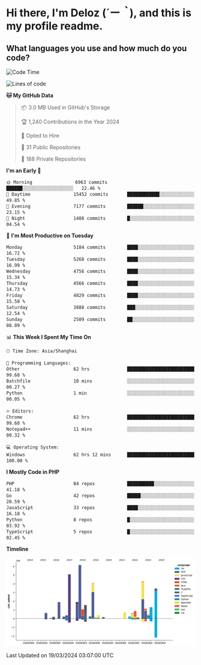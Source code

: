 # **Hi there, I'm Deloz (*´ー｀*), and this is my profile readme.**

## **What languages you use and how much do you code?**

<!--START_SECTION:waka-->
![Code Time](http://img.shields.io/badge/Code%20Time-3%2C505%20hrs%2043%20mins-blue)

![Lines of code](https://img.shields.io/badge/From%20Hello%20World%20I%27ve%20Written-37.7%20million%20lines%20of%20code-blue)

**🐱 My GitHub Data** 

> 📦 3.0 MB Used in GitHub's Storage 
 > 
> 🏆 1,240 Contributions in the Year 2024
 > 
> 💼 Opted to Hire
 > 
> 📜 31 Public Repositories 
 > 
> 🔑 188 Private Repositories 
 > 
**I'm an Early 🐤** 

```text
🌞 Morning                6963 commits        ██████░░░░░░░░░░░░░░░░░░░   22.46 % 
🌆 Daytime                15452 commits       ████████████░░░░░░░░░░░░░   49.85 % 
🌃 Evening                7177 commits        ██████░░░░░░░░░░░░░░░░░░░   23.15 % 
🌙 Night                  1408 commits        █░░░░░░░░░░░░░░░░░░░░░░░░   04.54 % 
```
📅 **I'm Most Productive on Tuesday** 

```text
Monday                   5184 commits        ████░░░░░░░░░░░░░░░░░░░░░   16.72 % 
Tuesday                  5268 commits        ████░░░░░░░░░░░░░░░░░░░░░   16.99 % 
Wednesday                4756 commits        ████░░░░░░░░░░░░░░░░░░░░░   15.34 % 
Thursday                 4566 commits        ████░░░░░░░░░░░░░░░░░░░░░   14.73 % 
Friday                   4829 commits        ████░░░░░░░░░░░░░░░░░░░░░   15.58 % 
Saturday                 3888 commits        ███░░░░░░░░░░░░░░░░░░░░░░   12.54 % 
Sunday                   2509 commits        ██░░░░░░░░░░░░░░░░░░░░░░░   08.09 % 
```


📊 **This Week I Spent My Time On** 

```text
🕑︎ Time Zone: Asia/Shanghai

💬 Programming Languages: 
Other                    62 hrs              █████████████████████████   99.68 % 
Batchfile                10 mins             ░░░░░░░░░░░░░░░░░░░░░░░░░   00.27 % 
Python                   1 min               ░░░░░░░░░░░░░░░░░░░░░░░░░   00.05 % 

🔥 Editors: 
Chrome                   62 hrs              █████████████████████████   99.68 % 
Notepad++                11 mins             ░░░░░░░░░░░░░░░░░░░░░░░░░   00.32 % 

💻 Operating System: 
Windows                  62 hrs 12 mins      █████████████████████████   100.00 % 
```

**I Mostly Code in PHP** 

```text
PHP                      84 repos            ██████████░░░░░░░░░░░░░░░   41.18 % 
Go                       42 repos            █████░░░░░░░░░░░░░░░░░░░░   20.59 % 
JavaScript               33 repos            ████░░░░░░░░░░░░░░░░░░░░░   16.18 % 
Python                   8 repos             █░░░░░░░░░░░░░░░░░░░░░░░░   03.92 % 
TypeScript               5 repos             █░░░░░░░░░░░░░░░░░░░░░░░░   02.45 % 
```



**Timeline**

![Lines of Code chart](https://raw.githubusercontent.com/deloz/deloz/main/assets/bar_graph.png)


 Last Updated on 19/03/2024 03:07:00 UTC
<!--END_SECTION:waka-->
